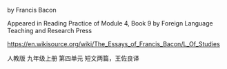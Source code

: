by Francis Bacon

Appeared in Reading Practice of Module 4, Book 9 by Foreign Language Teaching and Research Press

https://en.wikisource.org/wiki/The_Essays_of_Francis_Bacon/L_Of_Studies

人教版 九年级上册 第四单元 短文两篇，王佐良译
